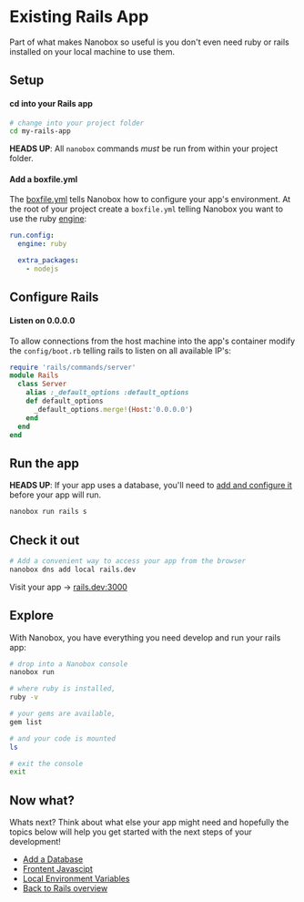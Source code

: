# Existing Rails App
Part of what makes Nanobox so useful is you don't even need ruby or rails installed on your local machine to use them.

## Setup

#### cd into your Rails app

```bash
# change into your project folder
cd my-rails-app
```

**HEADS UP**: All `nanobox` commands *must* be run from within your project folder.

#### Add a boxfile.yml
The <a href="https://docs.nanobox.io/boxfile/" target="\_blank">boxfile.yml</a> tells Nanobox how to configure your app's environment. At the root of your project create a `boxfile.yml` telling Nanobox you want to use the ruby <a href="https://docs.nanobox.io/engines/" target="\_blank">engine</a>:

```yaml
run.config:
  engine: ruby

  extra_packages:
    - nodejs

```

## Configure Rails

#### Listen on 0.0.0.0

To allow connections from the host machine into the app's container modify the `config/boot.rb` telling rails to listen on all available IP's:

<div class="meta" data-method="configFile" data-params="config/boot.rb"></div>

```ruby
require 'rails/commands/server'
module Rails
  class Server
    alias :_default_options :default_options
    def default_options
      _default_options.merge!(Host:'0.0.0.0')
    end
  end
end
```

## Run the app

**HEADS UP**: If your app uses a database, you'll need to [add and configure it](/ruby/rails/add-a-database) before your app will run.

```bash
nanobox run rails s
```

## Check it out

```bash
# Add a convenient way to access your app from the browser
nanobox dns add local rails.dev
```

Visit your app -> [rails.dev:3000](http://rails.dev:3000)

## Explore

With Nanobox, you have everything you need develop and run your rails app:

```bash
# drop into a Nanobox console
nanobox run

# where ruby is installed,
ruby -v

# your gems are available,
gem list

# and your code is mounted
ls

# exit the console
exit
```

## Now what?
Whats next? Think about what else your app might need and hopefully the topics below will help you get started with the next steps of your development!

* [Add a Database](/ruby/rails/add-a-database)
* [Frontent Javascipt](/ruby/rails/frontend-javascript)
* [Local Environment Variables](/ruby/rails/local-evars)
* [Back to Rails overview](/ruby/rails)
